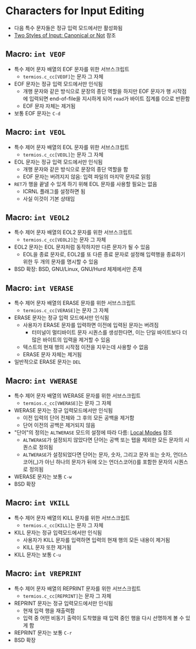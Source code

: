 # Characters for Input Editing

- 다음 특수 문자들은 정규 입력 모드에서만 활성화됨
- [Two Styles of Input: Canonical or Not](https://sourceware.org/glibc/manual/2.40/html_node/Editing-Characters.html) 참조

## Macro: `int VEOF`

- 특수 제어 문자 배열의 EOF 문자를 위한 서브스크립트
  - `termios.c_cc[VEOF]`는 문자 그 자체
- EOF 문자는 정규 입력 모드에서만 인식됨
  - 개행 문자와 같은 방식으로 문장의 종단 역할을 하지만 EOF 문자가 행 시작점에 입력되면 end-of-file을 지시하게 되어 `read`가 바이트 집계를 0으로 반환함
  - EOF 문자 자체는 제거됨
- 보통 EOF 문자는 `C-d`

## Macro: `int VEOL`

- 특수 제어 문자 배열의 EOL 문자를 위한 서브스크립트
  - `termios.c_cc[VEOL]`는 문자 그 자체
- EOL 문자는 정규 입력 모드에서만 인식됨
  - 개행 문자와 같은 방식으로 문장의 종단 역할을 함
  - EOF 문자는 버려지지 않음: 입력 파일의 마지막 문자로 읽힘
- `RET`가 행을 끝낼 수 있게 하기 위해 EOL 문자를 사용할 필요는 없음
  - ICRNL 플래그를 설정하면 됨
  - 사실 이것이 기본 상태임

## Macro: `int VEOL2`

- 특수 제어 문자 배열의 EOL2 문자를 위한 서브스크립트
  - `termios.c_cc[VEOL2]`는 문자 그 자체
- EOL2 문자는 EOL 문자처럼 동작하지만 다른 문자가 될 수 있음
  - EOL을 종료 문자로, EOL2를 또 다른 종료 문자로 설정해 입력행을 종료하기 위한 두 개의 문자를 명시할 수 있음
- BSD 확장: BSD, GNU/Linux, GNU/Hurd 체제에서만 존재

## Macro: `int VERASE`

- 특수 제어 문자 배열의 ERASE 문자를 위한 서브스크립트
  - `termios.c_cc[VERASE]`는 문자 그 자체
- ERASE 문자는 정규 입력 모드에서만 인식됨
  - 사용자가 ERASE 문자를 입력하면 이전에 입력된 문자는 버려짐
    - 터미널이 멀티바이트 문자 시퀀스를 생성한다면, 이는 단일 바이트보다 더 많은 바이트의 입력을 제거할 수 있음
  - 텍스트의 현재 행의 시작점 이전을 지우는데 사용할 수 없음
  - ERASE 문자 자체는 제거됨
- 일반적으로 ERASE 문자는 `DEL`

## Macro: `int VWERASE`

- 특수 제어 문자 배열의 WERASE 문자를 위한 서브스크립트
  - `termios.c_cc[VWERASE]`는 문자 그 자체
- WERASE 문자는 정규 입력모드에서만 인식됨
  - 이전 입력의 단어 전체와 그 후의 모든 공백을 제거함
  - 단어 이전의 공백은 제거되지 않음
- "단어"의 정의는 `ALTWERASE` 모드의 설정에 따라 다름: [Local Modes](https://sourceware.org/glibc/manual/2.40/html_node/Local-Modes.html) 참조
  - `ALTWERASE`가 설정되지 않았다면 단어는 공백 또는 탭을 제외한 모든 문자의 시퀀스로 정의됨
  - `ALTWERASE`가 설정되었다면 단어는 문자, 숫자, 그리고 문자 또는 숫자, 언더스코어(\_)가 아닌 하나의 문자가 뒤에 오는 언더스코어()를 포함한 문자의 시퀀스로 정의됨
- WERASE 문자는 보통 `C-w`
- BSD 확장

## Macro: `int VKILL`

- 특수 제어 문자 배열의 KILL 문자를 위한 서브스크립트
  - `termios.c_cc[KILL]`는 문자 그 자체
- KILL 문자는 정규 입력모드에서만 인식됨
  - 사용자가 KILL 문자를 입력하면 입력의 현재 행의 모든 내용이 제거됨
  - KILL 문자 또한 제거됨
- KILL 문자는 보통 `C-u`

## Macro: `int VREPRINT`

- 특수 제어 문자 배열의 REPRINT 문자를 위한 서브스크립트
  - `termios.c_cc[REPRINT]`는 문자 그 자체
- REPRINT 문자는 정규 입력모드에서만 인식됨
  - 현재 입력 행을 재출력함
  - 입력 중 어떤 비동기 출력이 도착했을 때 입력 중인 행을 다시 선명하게 볼 수 있게 함
- REPRINT 문자는 보통 `C-r`
- BSD 확장
